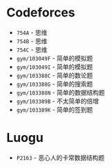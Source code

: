 # Codeforces
* `754A` - 思维
* `754B` - 思维
* `754C` - 思维
* `gym/103049F` - 简单的模拟题
* `gym/103049I` - 简单的模拟题
* `gym/103388C` - 简单的数论题
* `gym/103388G` - 简单的搜索题
* `gym/103388N` - 简单的数据结构题
* `gym/103389B` - 不太简单的倍增
* `gym/103389K` - 简单的签到题

# Luogu
* `P2163` - 恶心人的卡常数据结构题
